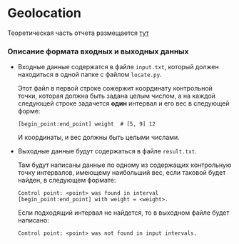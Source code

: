 # Geolocation

Теоретическая часть отчета размещается [тут](READMETOO.md)

### Описание формата входных и выходных данных

* Входные данные содержатся в файле `input.txt`, который должен находиться в одной папке с файлом `locate.py`.

	Этот файл в первой строке сожержит координату контрольной точки, которая должна быть задана целым числом, а на каждой следующей строке задачется **один** интервал и его вес в следующей форме:
    ``` 
    [begin_point:end_point] weight  # [5, 9] 12
    ```
    И координаты, и вес должны быть целыми числами.
    
* Выходные данные будут содержаться в файле `result.txt`. 

	Там будут написаны данные по одному из содержащих контрольную точку интервалов, имеющему наибольший вес, если таковой будет найден, в следующем формате:
    ``` 
    Control point: <point> was found in interval [begin_point:end_point] with weight = <weight>.
    ```
  Если подходящий интервал не найдется, то в выходном файле будет написано:
    ``` 
    Control point: <point> was not found in input intervals.
    ```
  
